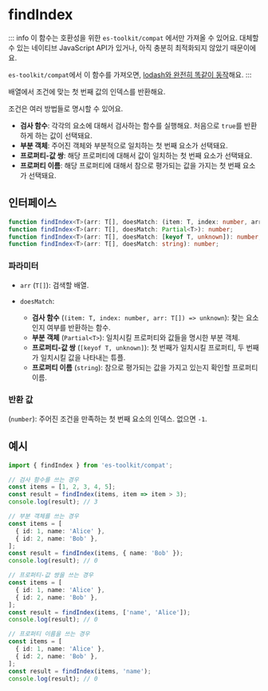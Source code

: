 # findIndex

::: info
이 함수는 호환성을 위한 `es-toolkit/compat` 에서만 가져올 수 있어요. 대체할 수 있는 네이티브 JavaScript API가 있거나, 아직 충분히 최적화되지 않았기 때문이에요.

`es-toolkit/compat`에서 이 함수를 가져오면, [lodash와 완전히 똑같이 동작](../../../compatibility.md)해요.
:::

배열에서 조건에 맞는 첫 번째 값의 인덱스를 반환해요.

조건은 여러 방법들로 명시할 수 있어요.

- **검사 함수**: 각각의 요소에 대해서 검사하는 함수를 실행해요. 처음으로 `true`를 반환하게 하는 값이 선택돼요.
- **부분 객체**: 주어진 객체와 부분적으로 일치하는 첫 번째 요소가 선택돼요.
- **프로퍼티-값 쌍**: 해당 프로퍼티에 대해서 값이 일치하는 첫 번째 요소가 선택돼요.
- **프로퍼티 이름**: 해당 프로퍼티에 대해서 참으로 평가되는 값을 가지는 첫 번째 요소가 선택돼요.

## 인터페이스

```typescript
function findIndex<T>(arr: T[], doesMatch: (item: T, index: number, arr: T[]) => unknown): number;
function findIndex<T>(arr: T[], doesMatch: Partial<T>): number;
function findIndex<T>(arr: T[], doesMatch: [keyof T, unknown]): number;
function findIndex<T>(arr: T[], doesMatch: string): number;
```

### 파라미터

- `arr` (`T[]`): 검색할 배열.

- `doesMatch`:

  - **검사 함수** (`(item: T, index: number, arr: T[]) => unknown`): 찾는 요소인지 여부를 반환하는 함수.
  - **부분 객체** (`Partial<T>`): 일치시킬 프로퍼티와 값들을 명시한 부분 객체.
  - **프로퍼티-값 쌍** (`[keyof T, unknown]`): 첫 번째가 일치시킬 프로퍼티, 두 번째가 일치시킬 값을 나타내는 튜플.
  - **프로퍼티 이름** (`string`): 참으로 평가되는 값을 가지고 있는지 확인할 프로퍼티 이름.

### 반환 값

(`number`): 주어진 조건을 만족하는 첫 번째 요소의 인덱스. 없으면 `-1`.

## 예시

```typescript
import { findIndex } from 'es-toolkit/compat';

// 검사 함수를 쓰는 경우
const items = [1, 2, 3, 4, 5];
const result = findIndex(items, item => item > 3);
console.log(result); // 3

// 부분 객체를 쓰는 경우
const items = [
  { id: 1, name: 'Alice' },
  { id: 2, name: 'Bob' },
];
const result = findIndex(items, { name: 'Bob' });
console.log(result); // 0

// 프로퍼티-값 쌍을 쓰는 경우
const items = [
  { id: 1, name: 'Alice' },
  { id: 2, name: 'Bob' },
];
const result = findIndex(items, ['name', 'Alice']);
console.log(result); // 0

// 프로퍼티 이름을 쓰는 경우
const items = [
  { id: 1, name: 'Alice' },
  { id: 2, name: 'Bob' },
];
const result = findIndex(items, 'name');
console.log(result); // 0
```
